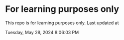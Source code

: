 # For learning purposes only
This repo is for learning purposes only.
Last updated at

Tuesday, May 28, 2024 8:06:03 PM

